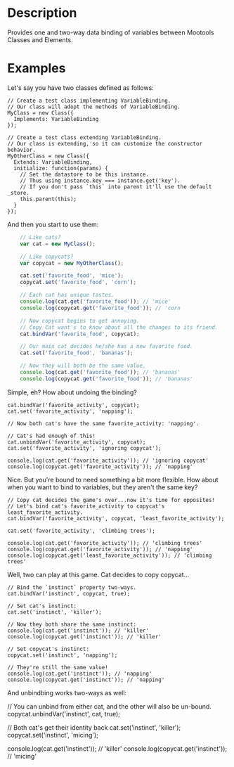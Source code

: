Description
===========

Provides one and two-way data binding of variables between Mootools Classes and Elements.

Examples
========

Let's say you have two classes defined as follows:


	// Create a test class implementing VariableBinding.
	// Our class will adopt the methods of VariableBinding.
	MyClass = new Class({
	  Implements: VariableBinding
	});

	// Create a test class extending VariableBinding.
	// Our class is extending, so it can customize the constructor behavior.
	MyOtherClass = new Class({
	  Extends: VariableBinding,
	  initialize: function(params) {
		// Set the datastore to be this instance.
		// Thus using instance.key === instance.get('key').
		// If you don't pass `this` into parent it'll use the default _store.
		this.parent(this);
	  }
	});

And then you start to use them:

``` javascript
	// Like cats?
	var cat = new MyClass();

	// Like copycats?
	var copycat = new MyOtherClass();

	cat.set('favorite_food', 'mice');
	copycat.set('favorite_food', 'corn');

	// Each cat has unique tastes.
	console.log(cat.get('favorite_food')); // 'mice'
	console.log(copycat.get('favorite_food')); // 'corn

	// Now copycat begins to get annoying.
	// Copy Cat want's to know about all the changes to its friend.
	cat.bindVar('favorite_food', copycat);

	// Our main cat decides he/she has a new favorite food.
	cat.set('favorite_food', 'bananas');

	// Now they will both be the same value.
	console.log(cat.get('favorite_food')); // 'bananas'
	console.log(copycat.get('favorite_food')); // 'bananas'
````

Simple, eh? How about undoing the binding?

	cat.bindVar('favorite_activity', copycat);
	cat.set('favorite_activity', 'napping');

	// Now both cat's have the same favorite_activity: 'napping'.

	// Cat's had enough of this!
	cat.unbindVar('favorite_activity', copycat);
	cat.set('favorite_activity', 'ignoring copycat');

	console.log(cat.get('favorite_activity')); // 'ignoring copycat'
	console.log(copycat.get('favorite_activity')); // 'napping'

Nice. But you're bound to need something a bit more flexible.
How about when you want to bind to variables, but they aren't the same key?

	// Copy cat decides the game's over...now it's time for opposites!
	// Let's bind cat's favorite_activity to copycat's least_favorite_activity.
	cat.bindVar('favorite_activity', copycat, 'least_favorite_activity');

	cat.set('favorite_activity', 'climbing trees');

	console.log(cat.get('favorite_activity')); // 'climbing trees'
	console.log(copycat.get('favorite_activity')); // 'napping'
	console.log(copycat.get('least_favorite_activity')); // 'climbing trees'

Well, two can play at this game. Cat decides to copy copycat...

	// Bind the `instinct` property two-ways.
	cat.bindVar('instinct', copycat, true);

	// Set cat's instinct:
	cat.set('instinct', 'killer');

	// Now they both share the same instinct:
	console.log(cat.get('instinct')); // 'killer'
	console.log(copycat.get('instinct')); // 'killer'

	// Set copycat's instinct:
	copycat.set('instinct', 'napping');

	// They're still the same value!
	console.log(cat.get('instinct')); // 'napping'
	console.log(copycat.get('instinct')); // 'napping'

And unbindbing works two-ways as well:

// You can unbind from either cat, and the other will also be un-bound.
copycat.unbindVar('instinct', cat, true);

// Both cat's get their identity back
cat.set('instinct', 'killer');
copycat.set('instinct', 'micing');

console.log(cat.get('instinct')); // 'killer'
console.log(copycat.get('instinct')); // 'micing'
